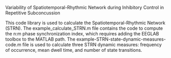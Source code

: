 Variability of Spatiotemporal-Rhythmic Network during Inhibitory Control in Repetitive Subconcussion

This code library is used to calculate the Spatiotemporal-Rhythmic Network (STRN). The example_calculate_STRN.m file contains the code to compute the n:m phase synchronization index, which requires adding the EEGLAB toolbox to the MATLAB path. The example-STRN-state-dynamic-measures-code.m file is used to calculate three STRN dynamic measures: frequency of occurrence, mean dwell time, and number of state transitions.
